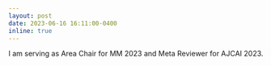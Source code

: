 ```yaml
---
layout: post
date: 2023-06-16 16:11:00-0400
inline: true
---
```

I am serving as Area Chair for MM 2023 and Meta Reviewer for AJCAI 2023.